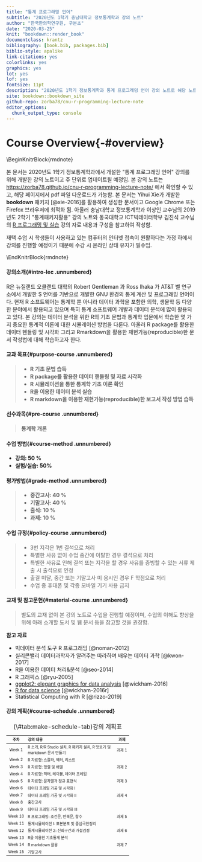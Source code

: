 ```yaml
--- 
title: "통계 프로그래밍 언어"
subtitle: "2020년도 1학기 충남대학교 정보통계학과 강의 노트"
author: "한국한의학연구원, 구본초"
date: "2020-03-25"
knit: "bookdown::render_book"
documentclass: krantz
bibliography: [book.bib, packages.bib]
biblio-style: apalike
link-citations: yes
colorlinks: yes
graphics: yes
lot: yes
lof: yes
fontsize: 11pt
description: "2020년도 1학기 정보통계학과 통계 프로그래밍 언어 강의 노트로 해당 노트는 https://zorba78.github.io/cnu-r-programming-lecture-note/ 에서 확인 가능"
site: bookdown::bookdown_site
github-repo: zorba78/cnu-r-programming-lecture-note
editor_options: 
  chunk_output_type: console
---
```




# Course Overview{-#overview}

\BeginKnitrBlock{rmdnote}<div class="rmdnote">본 문서는 2020년도 1학기 정보통계학과에서 개설한 "통계 프로그래밍 언어" 강의를 위해 개발한 강의 노트이고 주 단위로 업데이트될 예정임. 본 강의 노트는  https://zorba78.github.io/cnu-r-programming-lecture-note/ 에서 확인할 수 있고, 해당 페이지에서 pdf 파일 다운로드가 가능함. 본 문서는 Yihui Xie가 개발한 **bookdown** 패키지 [@xie-2016]를 활용하여 생성한 문서이고 Google Chrome 또는 Firefox 브라우저에 최적화 됨. 아울러 충남대학교 정보통계학과 이상인 교수님의 2019년도 2학기 "통계패키지활용" 강의 노트와 동국대학교 ICT빅데이터학부 김진석 교수님의 [R 프로그래밍 및 실습](http://datamining.dongguk.ac.kr/lectures/R/_book/index.html) 강의 자료 내용과 구성을 참고하여 작성함. 

재택 수업 시 학생들이 사용하고 있는 컴퓨터의 인터넷 접속이 원활하다는 가정 하에서 강의를 진행할 예정이기 때문에 수강 시 온라인 상태 유지가 필수임. 
</div>\EndKnitrBlock{rmdnote}


#### 강의소개{#intro-lec .unnumbered}

R은 뉴질랜드 오클랜드 대학의 Robert Gentleman 과 Ross Ihaka 가 AT&T 벨 연구소에서 개발한 S 언어를 기반으로 개발한 GNU 환경의 통계 계산 및 프로그래밍 언어이다. 현재 R 소프트웨어는 통계학 뿐 아니라 데이터 과학을 포함한 의학, 생물학 등 다양한 분야에서 활용되고 있으며 특히 통계 소프트웨어 개발과 데이터 분석에 많이 활용되고 있다. 본 강의는 데이터 분석을 위한 R의 기초 문법과 통계학 입문에서 학습한 몇 가지 중요한 통계적 이론에 대한 시뮬레이션 방법을 다룬다. 아울러 R package를 활용한 데이터 헨들링 및 시각화 그리고 Rmarkdown을 활용한 재현가능(reproducible)한 문서 작성법에 대해 학습하고자 한다. 


#### 교과 목표{#purpose-course .unnumbered}

> - **R 기초 문법 습득**
> - **R package를 활용한 데이터 핸들링 및 자료 시각화**
> - **R 시뮬레이션을 통한 통계학 기초 이론 확인**
> - **R을 이용한 데이터 분석 실습**
> - **R markdown을 이용한 재현가능(reproducible)한 보고서 작성 방법 습득**



#### 선수과목{#pre-course .unnumbered}

> **통계학 개론**

#### 수업 방법{#course-method .unnumbered}

- **강의: 50 %**
- **실험/실습: 50%**

#### 평가방법{#grade-method .unnumbered}

> - **중간고사: 40 %**
> - **기말고사: 40 %**
> - **출석: 10 %**
> - **과제: 10 %**

#### 수업 규정{#policy-course .unnumbered}

> - 3번 지각은 1번 결석으로 처리
> - 특별한 사유 없이 수업 중간에 이탈한 경우 결석으로 처리
> - 특별한 사유로 인해 결석 또는 지각을 할 경우 사유를 증빙할 수 있는 서류 제출 시 출석으로 인정
> - 출결 미달, 중간 또는 기말고사 미 응시인 경우 F 학점으로 처리
> - 수업 중 휴대폰 및 각종 모바일 기기 사용 금지

#### 교재 및 참고문헌{#material-course .unnumbered}

> 별도의 교재 없이 본 강의 노트로 수업을 진행할 예정이며, 수업의 이해도 향상을 위해 아래 소개할 도서 및 웹 문서 등을 참고할 것을 권장함.

**참고 자료**

- 빅데이터 분석 도구 R 프로그래밍 [@noman-2012]
- 실리콘밸리 데이터과학자가 알려주는 따라하며 배우는 데이터 과학 [@kwon-2017]
- R을 이용한 데이터 처리&분석 [@seo-2014]
- R 그래픽스 [@ryu-2005]
- [ggplot2: elegant graphics for data analysis](https://ggplot2-book.org/) [@wickham-2016]
- [R for data science](https://r4ds.had.co.nz/) [@wickham-2016r]
- Statistical Computing with R [@rizzo-2019]

#### 강의 계획{#course-schedule .unnumbered}

<table class="table table-condensed table-striped" style="font-size: 10px; margin-left: auto; margin-right: auto;">
<caption style="font-size: initial !important;">(\#tab:make-schedule-tab)강의 계획표</caption>
 <thead>
  <tr>
   <th style="text-align:center;"> 주차 </th>
   <th style="text-align:left;"> 강의 내용 </th>
   <th style="text-align:center;"> 과제 </th>
  </tr>
 </thead>
<tbody>
  <tr>
   <td style="text-align:center;"> Week 1 </td>
   <td style="text-align:left;width: 6cm; "> R 소개, R/R Studio 설치, R 패키지 설치, R 맛보기 및 markdown 문서 만들기 </td>
   <td style="text-align:center;"> 과제 1 </td>
  </tr>
  <tr>
   <td style="text-align:center;"> Week 2 </td>
   <td style="text-align:left;width: 6cm; "> R 자료형: 스칼라, 벡터, 리스트 </td>
   <td style="text-align:center;">  </td>
  </tr>
  <tr>
   <td style="text-align:center;"> Week 3 </td>
   <td style="text-align:left;width: 6cm; "> R 자료형: 행렬 및 배열 </td>
   <td style="text-align:center;"> 과제 2 </td>
  </tr>
  <tr>
   <td style="text-align:center;"> Week 4 </td>
   <td style="text-align:left;width: 6cm; "> R 자료형: 팩터, 테이블, 데이터 프레임 </td>
   <td style="text-align:center;">  </td>
  </tr>
  <tr>
   <td style="text-align:center;"> Week 5 </td>
   <td style="text-align:left;width: 6cm; "> R 자료형: 문자열과 정규 표현식 </td>
   <td style="text-align:center;"> 과제 3 </td>
  </tr>
  <tr>
   <td style="text-align:center;"> Week 6 </td>
   <td style="text-align:left;width: 6cm; "> 데이터 프레임 가공 및 시각화 I </td>
   <td style="text-align:center;">  </td>
  </tr>
  <tr>
   <td style="text-align:center;"> Week 7 </td>
   <td style="text-align:left;width: 6cm; "> 데이터 프레임 가공 및 시각화 II </td>
   <td style="text-align:center;"> 과제 4 </td>
  </tr>
  <tr>
   <td style="text-align:center;"> Week 8 </td>
   <td style="text-align:left;width: 6cm; "> 중간고사 </td>
   <td style="text-align:center;">  </td>
  </tr>
  <tr>
   <td style="text-align:center;"> Week 9 </td>
   <td style="text-align:left;width: 6cm; "> 데이터 프레임 가공 및 시각화 III </td>
   <td style="text-align:center;">  </td>
  </tr>
  <tr>
   <td style="text-align:center;"> Week 10 </td>
   <td style="text-align:left;width: 6cm; "> R 프로그래밍: 조건문, 반복문, 함수 </td>
   <td style="text-align:center;"> 과제 5 </td>
  </tr>
  <tr>
   <td style="text-align:center;"> Week 11 </td>
   <td style="text-align:left;width: 6cm; "> 통계시뮬레이션 I: 표본분포 및 중심극한정리 </td>
   <td style="text-align:center;">  </td>
  </tr>
  <tr>
   <td style="text-align:center;"> Week 12 </td>
   <td style="text-align:left;width: 6cm; "> 통계시뮬레이션 2: 신뢰구간과 가설검정 </td>
   <td style="text-align:center;"> 과제 6 </td>
  </tr>
  <tr>
   <td style="text-align:center;"> Week 13 </td>
   <td style="text-align:left;width: 6cm; "> R을 이용한 기초통계 분석 </td>
   <td style="text-align:center;">  </td>
  </tr>
  <tr>
   <td style="text-align:center;"> Week 14 </td>
   <td style="text-align:left;width: 6cm; "> R markdown 활용 </td>
   <td style="text-align:center;"> 과제 7 </td>
  </tr>
  <tr>
   <td style="text-align:center;"> Week 15 </td>
   <td style="text-align:left;width: 6cm; "> 기말고사 </td>
   <td style="text-align:center;">  </td>
  </tr>
</tbody>
</table>


<!-- ```{r include=FALSE} -->
<!-- # automatically create a bib database for R packages -->
<!-- knitr::write_bib(c( -->
<!--   .packages(), 'bookdown', 'knitr', 'rmarkdown' -->
<!-- ), 'packages.bib') -->
<!-- ``` -->
